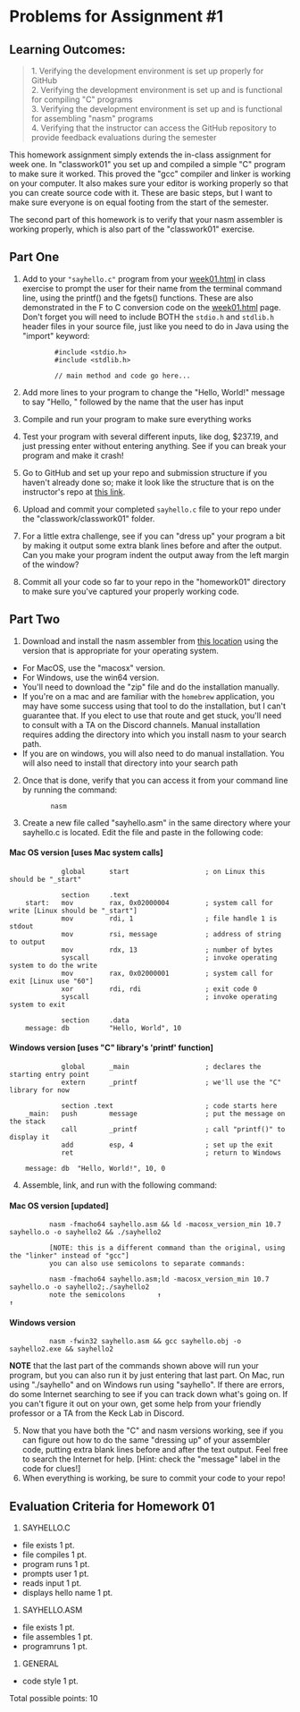 # Problems for Assignment #1
## Learning Outcomes:
<blockquote>
1. Verifying the development environment is set up properly for GitHub<br />
2. Verifying the development environment is set up and is functional for compiling "C" programs<br />
3. Verifying the development environment is set up and is functional for assembling "nasm" programs<br />
4. Verifying that the instructor can access the GitHub repository to provide feedback evaluations during the semester
</blockquote>

This homework assignment simply extends the in-class assignment for week one. In "classwork01" you set up and compiled a simple "C" program to make sure it worked. This proved the "gcc" compiler and linker is working on your computer. It also makes sure your editor is working properly so that you can create source code with it. These are basic steps, but I want to make sure everyone is on equal footing from the start of the semester.

The second part of this homework is to verify that your nasm assembler is working properly, which is also part of the "classwork01" exercise.

## Part One
1. Add to your <code>"sayhello.c"</code> program from your [week01.html](https://bjohnson.lmu.build/cmsi284web/week01.html) in class exercise to prompt the user for their name from the terminal command line, using the </code>printf()</code> and the </code>fgets()</code> functions.  These are also demonstrated in the F to C conversion code on the [week01.html](https://bjohnson.lmu.build/cmsi284web/week01.html) page.  Don't forget you will need to include BOTH the <code>stdio.h</code> and <code>stdlib.h</code> header files in your source file, just like you need to do in Java using the "import" keyword:

               #include <stdio.h>
               #include <stdlib.h>

               // main method and code go here...
                            
1. Add more lines to your program to change the "Hello, World!" message to say "Hello, " followed by the name that the user has input
1. Compile and run your program to make sure everything works
1. Test your program with several different inputs, like dog, $237.19, and just pressing enter without entering anything.  See if you can break your program and make it crash!
1. Go to GitHub and set up your repo and submission structure if you haven't already done so; make it look like the structure that is on the instructor's repo at [this link](https://github.com/bjohnson05/cmsi284).
1. Upload and commit your completed <code>sayhello.c</code> file to your repo under the "classwork/classwork01" folder.
1. For a little extra challenge, see if you can "dress up" your program a bit by making it output some extra blank lines before and after the output.  Can you make your program indent the output away from the left margin of the window?
1. Commit all your code so far to your repo in the "homework01" directory to make sure you've captured your properly working code.

## Part Two

1. Download and install the nasm assembler from [this location](https://www.nasm.us/pub/nasm/releasebuilds/2.15rc12/) using the version that is appropriate for your operating system.  
  - For MacOS, use the "macosx" version.  
  - For Windows, use the win64 version.  
  - You'll need to download the "zip" file and do the installation manually.
  - If you're on a mac and are familiar with the <code>homebrew</code> application, you may have some success using that tool to do the installation, but I can't guarantee that.  If you elect to use that route and get stuck, you'll need to consult with a TA on the Discord channels.  Manual installation requires adding the directory into which you install nasm to your search path.
  - If you are on windows, you will also need to do manual installation.  You will also need to install that directory into your search path
2. Once that is done, verify that you can access it from your command line by running the command:

              nasm
                            
1. Create a new file called "sayhello.asm" in the same directory where your sayhello.c is located.  Edit the file and paste in the following code:

#### Mac OS version [uses Mac system calls]

                 global      start                   ; on Linux this should be "_start"

                 section     .text
        start:   mov         rax, 0x02000004         ; system call for write [Linux should be "_start"]
                 mov         rdi, 1                  ; file handle 1 is stdout
                 mov         rsi, message            ; address of string to output
                 mov         rdx, 13                 ; number of bytes
                 syscall                             ; invoke operating system to do the write
                 mov         rax, 0x02000001         ; system call for exit [Linux use "60"]
                 xor         rdi, rdi                ; exit code 0
                 syscall                             ; invoke operating system to exit

                 section     .data
        message: db          "Hello, World", 10
                            
#### Windows version [uses "C" library's 'printf' function]

                 global      _main                   ; declares the starting entry point
                 extern      _printf                 ; we'll use the "C" library for now

                 section .text                       ; code starts here
        _main:   push        message                 ; put the message on the stack
                 call        _printf                 ; call "printf()" to display it
                 add         esp, 4                  ; set up the exit
                 ret                                 ; return to Windows

        message: db  "Hello, World!", 10, 0
                            

4. Assemble, link, and run with the following command:

#### Mac OS version [updated]

              nasm -fmacho64 sayhello.asm && ld -macosx_version_min 10.7 sayhello.o -o sayhello2 && ./sayhello2

              [NOTE: this is a different command than the original, using the "linker" instead of "gcc"]
              you can also use semicolons to separate commands:

              nasm -fmacho64 sayhello.asm;ld -macosx_version_min 10.7 sayhello.o -o sayhello2;./sayhello2
              note the semicolons        ↑                                                   ↑

#### Windows version

              nasm -fwin32 sayhello.asm && gcc sayhello.obj -o sayhello2.exe && sayhello2
                            

**NOTE** that the last part of the commands shown above will run your program, but you can also run it by just entering that last part. On Mac, run using "./sayhello" and on Windows run using "sayhello".  If there are errors, do some Internet searching to see if you can track down what's going on.  If you can't figure it out on your own, get some help from your friendly professor or a TA from the Keck Lab in Discord.

5. Now that you have both the "C" and nasm versions working, see if you can figure out how to do the same "dressing up" of your assembler code, putting extra blank lines before and after the text output. Feel free to search the Internet for help. [Hint: check the "message" label in the code for clues!]
6. When everything is working, be sure to commit your code to your repo!

## Evaluation Criteria for Homework 01
1. SAYHELLO.C
  - file exists          1 pt.
  - file compiles        1 pt.
  - program runs         1 pt.
  - prompts user         1 pt.
  - reads input          1 pt.
  - displays hello name  1 pt.
1. SAYHELLO.ASM
  - file exists          1 pt.
  - file assembles       1 pt.
  - programruns          1 pt.
1. GENERAL
  - code style           1 pt.

Total possible points: 10
